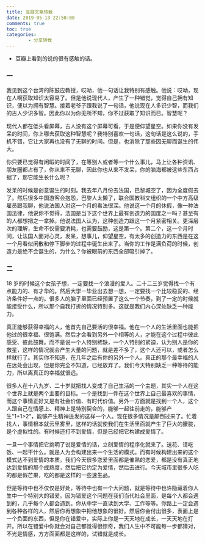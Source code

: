 ```yaml
---
title: 豆瓣文章转载
date: 2019-05-13 22:50:00
comments: true
toc: true
categories:
        - 分享转载
---
```


*  豆瓣上看到的说的很有感触的话。
   
<!--more-->
    

###  一  

我见到这个台湾的陈鼓应教授，哎呦，他一句话让我特别有感触。他说：哎呦，现在人啊获取知识太容易了。但是他说现代人，产生了一种错觉，觉得自己拥有知识，便以为拥有智慧。接着老爷子跟我说了一句话，他说现在人多识少智，而我们的古人少识多智。因此你以为你无所不知，你不过获取了知识而已。智慧呢？ 

现代人都在低头看屏幕，古人没有这个屏幕可看，于是便仰望星空。如果你没有发呆的时间，你上哪去获取这种智慧呢？我特别喜欢一句话，这句话是这么说的，手机不错，它让大家再也没有了无聊的时间。但是，也消除了那些因无聊而诞生的伟大。

你只要已觉得有闲暇的时间了，在等别人或者等一个什么事儿，马上让各种资讯、朋友圈都占有了，你从来不无聊，因此你也从来不发呆，你的脑海都被这些东西占据了，那它能生长什么呢？

发呆的时候是创意诞生的时刻。我去年八月份去法国，巴黎城空了，因为全度假去了。然后很多中国游客会抱怨，巴黎人太懒了，联合国教科文组织的一个中方高级雇员跟我聊，他说法国人对这一个月的看法很深。他说这一个月的休假，像一种法国法律，他说你不觉得，法国是当下这个世界上最有创造力的国度之一吗？甚至有的人都想把之一拿掉。他说法国人认为，这种创造力跟这一个月紧密相关。更深层次的理解，生命不仅需要消耗，也需要鼓励，这是第一个。第二个，这一个月时间，让法国人面对心灵，发呆，想事儿，仰望星空，有太多的创造力的东西是在这一个月看似闲散和停下脚步的过程中诞生出来了。当你的工作是满负荷的时候，创造力是绝不会诞生的，为什么？你被眼前的东西全部吸引掉了。

### 二

18 岁的时候这个女孩子想，一定要找一个浪漫的爱人。二十二三岁觉得找一个有点能力的、有才华的。然后大学一毕业出去想一想，一定要找一个比较稳妥的、经济条件好一点的。很多人的脑子里面已经预置了这么一个节奏，到了一定的时候就能接受什么，所以那个自我打折的情况特别多。这就是我们内心深处缺乏一种能力。 

真正能够获得幸福的人，他首先自己要活的很幸福。他在一个人的生活里面也能把他过的很幸福、很饱满。然后才会看到另外一个相等的人，才能在这个过程中彼此感受、彼此鼓舞。而不是说一个人特别稀缺，一个人特别的紧迫，认为别人是你的救星，这样的情况就会产生大量的问题，就是差不多了，这个人还可以，或者怎么样就行了。其实你不知道，在几年之后有你的另外一个人。真正的那个最幸福的人在远处会出现，但是你完全不知道，已经放弃了。我们今天特别缺乏一种等待的能力，所以离真正的幸福就很远。 

很多人在十八九岁、二十岁就把找人变成了自己生活的一个主题，其实一个人在这个世界上就是两个主要的目标。一个是找到一件在这个世界上自己最喜欢的事情，而这个事情正好又是有社会价值、有时代价值。另外一方面就是找到一个人，这个人跟自己在情感上、精神上是特别契合的，能够一起往前走的，能够产生"1+1>2"，能够产生精神迸发的这样一个人。现在很多情况是颠倒过来了。忙着找人，事情根本就云里雾里，这样的话就使我们在生活里面就产生了巨大的朦胧，是个虚拟性的。有时候还打不到爱情，但是已经把它构建成爱情了。 

一旦一个事情把它挑明了说是爱情的话，立刻爱情的程序化就来了。送花、请吃饭、一起干什么。就是人为会构建出来一个生活的模式。而有时候构建出来的这个模式达不到爱情的本质。我们今天很多恋爱里面都是催熟的恋爱，都是没有真正地达到爱情的那个成熟度，然后把它约定为爱情，然后去进行。今天城市里很多人吃的都是假芒果，吃的都是这样的一些速生品。 

但是等待中也不仅仅是好处，等待中也有一个大问题，就是等待中也许隐藏着你人生中一个特别大的错爱。因为错爱这个问题在我们当代社会里面，是每个人都会遇到的，几乎每个人都会遇到。你从中学一直读到大学、工作等等。你路上一定会遇到各种各样的人，然后你再想象中把他想象的很好。然后你会付出很多，表面上是一个负面的东西，但是你在错爱中，实际上你是一天天地在成长，一天天地在打开。所以在错爱中你就会对自己都觉得很惊奇，我们人生中不可能每一步都猜对，不光是情感，方方面面都是这样的，试错就是成长。
